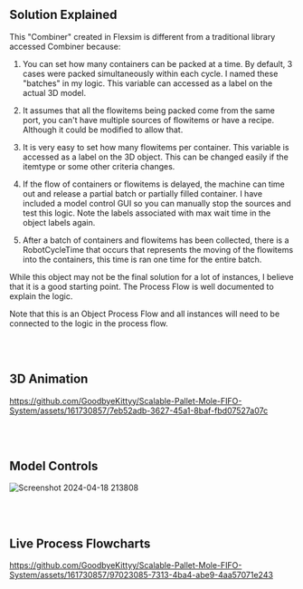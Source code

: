 ## Solution Explained

This "Combiner" created in Flexsim is different from a traditional library accessed Combiner because:

1) You can set how many containers can be packed at a time. By default, 3 cases were packed simultaneously within each cycle. I named these "batches" in my logic. This variable can accessed as a label on the actual 3D model.

2) It assumes that all the flowitems being packed come from the same port, you can't have multiple sources of flowitems or have a recipe. Although it could be modified to allow that.

3) It is very easy to set how many flowitems per container. This variable is accessed as a label on the 3D object. This can be changed easily if the itemtype or some other criteria changes.

4) If the flow of containers or flowitems is delayed, the machine can time out and release a partial batch or partially filled container. I have included a model control GUI so you can manually stop the sources and test this logic. Note the labels associated with max wait time in the object labels again.

5) After a batch of containers and flowitems has been collected, there is a RobotCycleTime that occurs that represents the moving of the flowitems into the containers, this time is ran one time for the entire batch.

While this object may not be the final solution for a lot of instances, I believe that it is a good starting point. The Process Flow is well documented to explain the logic.

Note that this is an Object Process Flow and all instances will need to be connected to the logic in the process flow.

</br></br>

## 3D Animation 

https://github.com/GoodbyeKittyy/Scalable-Pallet-Mole-FIFO-System/assets/161730857/7eb52adb-3627-45a1-8baf-fbd07527a07c

</br></br>

## Model Controls
![Screenshot 2024-04-18 213808](https://github.com/GoodbyeKittyy/Scalable-Pallet-Mole-FIFO-System/assets/161730857/be8c8ecc-855d-4b0f-a532-22eedc1d54b1)

</br></br>

## Live Process Flowcharts

https://github.com/GoodbyeKittyy/Scalable-Pallet-Mole-FIFO-System/assets/161730857/97023085-7313-4ba4-abe9-4aa57071e243




